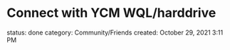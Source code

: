 # Connect with YCM WQL/harddrive

status: done
category: Community/Friends
created: October 29, 2021 3:11 PM